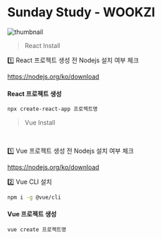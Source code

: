 # Sunday Study - WOOKZI

<img alt="thumbnail" src="https://upload2.inven.co.kr/upload/2018/12/30/bbs/i13932921185.jpg"  />



<br />



> React Install

1️⃣ React 프로젝트 생성 전 Nodejs 설치 여부 체크

https://nodejs.org/ko/download


#### React 프로젝트 생성

```bash
npx create-react-app 프로젝트명
```

> Vue Install

<br />

1️⃣ Vue 프로젝트 생성 전 Nodejs 설치 여부 체크

https://nodejs.org/ko/download

2️⃣ Vue CLI 설치

```bash
npm i -g @vue/cli
```

#### Vue 프로젝트 생성

```bash
vue create 프로젝트명
```
